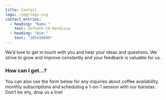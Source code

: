```yaml
---
title: Contact
logo: /img/logo.svg
contact_entries:
  - heading: "Nama "
    text: Zefnath CH Nendissa
  - heading: "Nim:"
    text: "205410009"
---
```


We’d love to get in touch with you and hear your ideas and
questions. We strive to grow and improve constantly and your feedback
is valuable for us.

<h3 class="f4 b lh-title mb2">How can I get…?</h3>

You can also use the form below for any inquiries about coffee
availability, monthly subscriptions and scheduling a 1-on-1 session
with our baristas. Don’t be shy, drop us a line!
